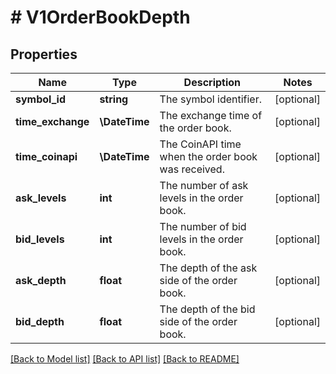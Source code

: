 # # V1OrderBookDepth

## Properties

Name | Type | Description | Notes
------------ | ------------- | ------------- | -------------
**symbol_id** | **string** | The symbol identifier. | [optional]
**time_exchange** | **\DateTime** | The exchange time of the order book. | [optional]
**time_coinapi** | **\DateTime** | The CoinAPI time when the order book was received. | [optional]
**ask_levels** | **int** | The number of ask levels in the order book. | [optional]
**bid_levels** | **int** | The number of bid levels in the order book. | [optional]
**ask_depth** | **float** | The depth of the ask side of the order book. | [optional]
**bid_depth** | **float** | The depth of the bid side of the order book. | [optional]

[[Back to Model list]](../../README.md#models) [[Back to API list]](../../README.md#endpoints) [[Back to README]](../../README.md)
